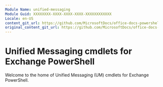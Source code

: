 ```yaml
---
Module Name: unified-messaging
Module Guid: XXXXXXXX-XXXX-XXXX-XXXX-XXXXXXXXXXXX
Locale: en-US
content_git_url: https://github.com/MicrosoftDocs/office-docs-powershell/blob/live/exchange/exchange-ps/exchange/unified-messaging/unified-messaging.md
original_content_git_url: https://github.com/MicrosoftDocs/office-docs-powershell/blob/live/exchange/exchange-ps/exchange/unified-messaging/unified-messaging.md
---
```


# Unified Messaging cmdlets for Exchange PowerShell

Welcome to the home of Unified Messaging (UM) cmdlets for Exchange PowerShell.